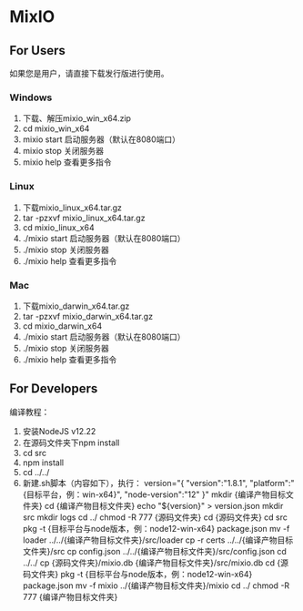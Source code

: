 # MixIO

## For Users
如果您是用户，请直接下载发行版进行使用。
### Windows
1. 下载、解压mixio_win_x64.zip
2. cd mixio_win_x64
3. mixio start 启动服务器（默认在8080端口）
4. mixio stop 关闭服务器
5. mixio help 查看更多指令
### Linux
1. 下载mixio_linux_x64.tar.gz
2. tar -pzxvf mixio_linux_x64.tar.gz
3. cd mixio_linux_x64
4. ./mixio start 启动服务器（默认在8080端口）
5. ./mixio stop 关闭服务器
6. ./mixio help 查看更多指令
### Mac
1. 下载mixio_darwin_x64.tar.gz
2. tar -pzxvf mixio_darwin_x64.tar.gz
3. cd mixio_darwin_x64
4. ./mixio start 启动服务器（默认在8080端口）
5. ./mixio stop 关闭服务器
6. ./mixio help 查看更多指令

## For Developers
编译教程：
1. 安装NodeJS v12.22
2. 在源码文件夹下npm install
3. cd src
4. npm install
5. cd ../../
6. 新建.sh脚本（内容如下），执行：
version="{
    \"version\":\"1.8.1\",
    \"platform\":\"{目标平台，例：win-x64}\",
    \"node-version\":\"12\"
}"
mkdir {编译产物目标文件夹}
cd {编译产物目标文件夹}
echo "${version}" > version.json
mkdir src
mkdir logs
cd ../
chmod -R 777 {源码文件夹}
cd {源码文件夹}
cd src
pkg -t {目标平台与node版本，例：node12-win-x64} package.json
mv -f loader ../../{编译产物目标文件夹}/src/loader
cp -r certs ../../{编译产物目标文件夹}/src
cp config.json ../../{编译产物目标文件夹}/src/config.json
cd ../../
cp {源码文件夹}/mixio.db {编译产物目标文件夹}/src/mixio.db
cd {源码文件夹}
pkg -t {目标平台与node版本，例：node12-win-x64} package.json
mv -f mixio ../{编译产物目标文件夹}/mixio
cd ../
chmod -R 777 {编译产物目标文件夹}